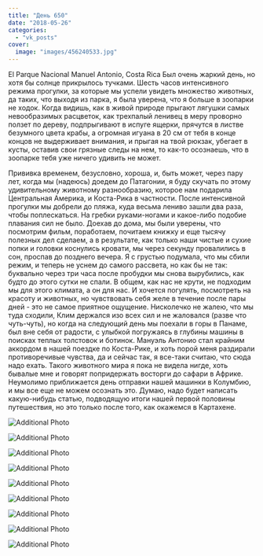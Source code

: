 ```yaml
---
title: "День 650"
date: "2018-05-26"
categories: 
  - "vk_posts"
cover:
  image: "images/456240533.jpg"
---
```


El Parque Nacional Manuel Antonio, Costa Rica Был очень жаркий день, но хотя бы солнце прикрылось тучками. Шесть часов интенсивного режима прогулки, за которые мы успели увидеть множество животных, да таких, что выходя из парка, я была уверена, что я больше в зоопарки не ходок. Когда видишь, как в живой природе прыгают лягушки самых невообразимых расцветок, как трехпалый ленивец в меру проворно ползет по дереву, подпрыгивают в испуге ящерки, прячутся в листве безумного цвета крабы, а огромная игуана в 20 см от тебя в конце концов не выдерживает внимания, и прыгая на твой рюкзак, убегает в кусты, оставив свои грязные следы на нем, то как-то осознаешь, что в зоопарке тебя уже ничего удивить не может.

<!--more-->

Прививка временем, безусловно, хороша, и, быть может, через пару лет, когда мы (надеюсь) доедем до Патагонии, я буду скучать по этому удивительному животному разнообразию, которое нам подарила Центральная Америка, и Коста-Рика в частности. После интенсивной прогулки мы добрели до пляжа, куда весьма лениво зашли два раза, чтобы поплескаться. На гребки руками-ногами и какое-либо подобие плавания сил не было. Доехав до дома, мы были уверены, что посмотрим фильм, поработаем, почитаем книжку и еще тысячу полезных дел сделаем, а в результате, как только наши чистые и сухие попки и головки коснулись кровати, мы через секунду провалились в сон, проспав до позднего вечера. Я с грустью подумала, что мы сбили режим, и теперь не уснем до самого рассвета, но как бы не так: буквально через три часа после пробудки мы снова вырубились, как будто до этого сутки не спали. В общем, как нас не крути, не подходим мы для этого климата, а он для нас. И хочется погулять, посмотреть на красоту и животных, но чувствовать себя желе в течение после пары дней - это не самое приятное ощущение. Нисколечко не жалею, что мы туда сходили, Клим держался изо всех сил и не жаловался (разве что чуть-чуть), но когда на следующий день мы поехали в горы в Панаме, был вне себя от радости, с улыбкой погружаясь в глубины машины в поисках теплых толстовок и ботинок. Мануэль Антонио стал крайним аккордом в нашей поездке по Коста-Рике, и хоть порой меня раздирали противоречивые чувства, да и сейчас так, я все-таки считаю, что сюда надо ехать. Такого животного мира я пока не видела нигде, хоть бывалые мне и говорят попридержать восторги до сафари в Африке. Неумолимо приближается день отправки нашей машинки в Колумбию, и мы все еще не можем осознать это. Думаю, надо будет написать какую-нибудь статью, подводящую итоги нашей первой половины путешествия, но это только после того, как окажемся в Картахене.

![Additional Photo](https://vodpop.ru/wp-content/uploads/2023/07/456240534.jpg)

![Additional Photo](https://vodpop.ru/wp-content/uploads/2023/07/456240535.jpg)

![Additional Photo](https://vodpop.ru/wp-content/uploads/2023/07/456240536.jpg)

![Additional Photo](https://vodpop.ru/wp-content/uploads/2023/07/456240537.jpg)

![Additional Photo](https://vodpop.ru/wp-content/uploads/2023/07/456240538.jpg)

![Additional Photo](https://vodpop.ru/wp-content/uploads/2023/07/456240539.jpg)

![Additional Photo](https://vodpop.ru/wp-content/uploads/2023/07/456240540.jpg)

![Additional Photo](https://vodpop.ru/wp-content/uploads/2023/07/456240541.jpg)

![Additional Photo](https://vodpop.ru/wp-content/uploads/2023/07/456240542.jpg)
